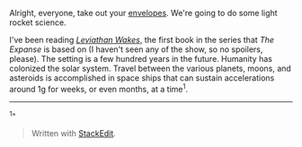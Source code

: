 Alright, everyone, take out your [envelopes](https://en.wikipedia.org/wiki/Back-of-the-envelope_calculation). We're going to do some light rocket science.

I've been reading [*Leviathan Wakes*](https://www.amazon.com/Leviathan-Wakes-James-S-Corey/dp/0316129089), the first book in the series that *The Expanse* is based on (I haven't seen any of the show, so no spoilers, please). The setting is a few hundred years in the future. Humanity has colonized the solar system. Travel between the various planets, moons, and asteroids is accomplished in space ships that can sustain accelerations around 1[g](https://en.wikipedia.org/wiki/G-force) for weeks, or even months, at a time<sup>1</sup>.

---
<sup>1</sup>"

> Written with [StackEdit](https://stackedit.io/).
<!--stackedit_data:
eyJoaXN0b3J5IjpbLTMxODkwMzU4OCwxMDg4NTc2MzE0LC05NT
I0MTAwMDcsMjA3NDY3NzYwLDE3Mzg2OTA5NiwtNTgwMDYzOTg5
XX0=
-->